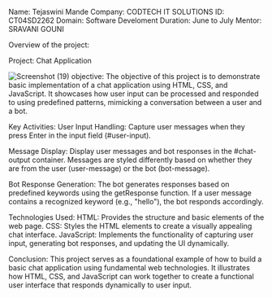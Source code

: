 Name: Tejaswini Mande
Company: CODTECH IT SOLUTIONS
ID: CT04SD2262
Domain: Software Develoment
Duration: June to July
Mentor: SRAVANI GOUNI

Overview of the project:

Project: Chat Application

![Screenshot (19)](https://github.com/teju1906/CODTECH.task1/assets/173791327/aa8dbd37-f174-46d3-bda0-6eb48db5d8ff)
objective:
The objective of this project is to demonstrate basic implementation of a chat application using HTML, CSS, and JavaScript. It showcases how user input can be processed and responded to using predefined patterns, mimicking a conversation between a user and a bot.

Key Activities:
User Input Handling: Capture user messages when they press Enter in the input field (#user-input).

Message Display: Display user messages and bot responses in the #chat-output container. Messages are styled differently based on whether they are from the user (user-message) or the bot (bot-message).

Bot Response Generation: The bot generates responses based on predefined keywords using the getResponse function. If a user message contains a recognized keyword (e.g., "hello"), the bot responds accordingly.

Technologies Used:
HTML: Provides the structure and basic elements of the web page.
CSS: Styles the HTML elements to create a visually appealing chat interface.
JavaScript: Implements the functionality of capturing user input, generating bot responses, and updating the UI dynamically.

Conclusion:
This project serves as a foundational example of how to build a basic chat application using fundamental web technologies. It illustrates how HTML, CSS, and JavaScript can work together to create a functional user interface that responds dynamically to user input.
